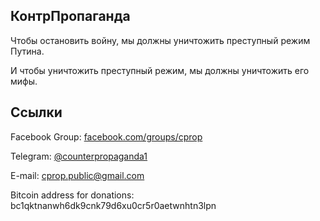 ## КонтрПропаганда

Чтобы остановить войну, мы должны уничтожить преступный режим Путина. 

И чтобы уничтожить преступный режим, мы должны уничтожить его мифы.

## Ccылки

Facebook Group: [facebook.com/groups/cprop](https://www.facebook.com/groups/counterpropaganda1)

Telegram: [@counterpropaganda1](https://t.me/counterpropaganda1)

E-mail: [cprop.public@gmail.com](mailto:cprop.public@gmail.com)

Bitcoin address for donations: bc1qktnanwh6dk9cnk79d6xu0cr5r0aetwnhtn3lpn
